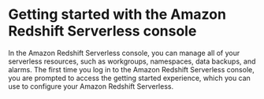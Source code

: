# Getting started with the Amazon Redshift Serverless console<a name="serverless-console"></a>

In the Amazon Redshift Serverless console, you can manage all of your serverless resources, such as workgroups, namespaces, data backups, and alarms\. The first time you log in to the Amazon Redshift Serverless console, you are prompted to access the getting started experience, which you can use to configure your Amazon Redshift Serverless\. 